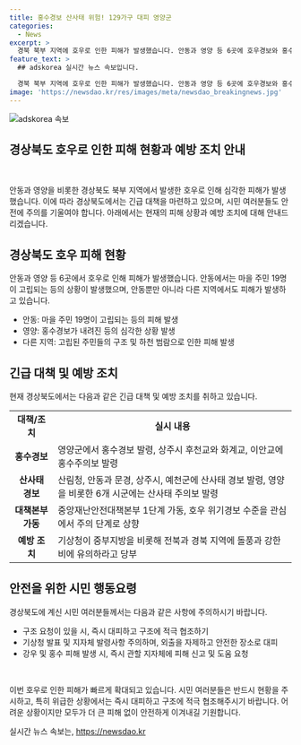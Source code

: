 ```yaml
---
title: 홍수경보 산사태 위험! 129가구 대피 영양군
categories:
  - News
excerpt: >
  경북 북부 지역에 호우로 인한 피해가 발생했습니다. 안동과 영양 등 6곳에 호우경보와 홍수경보가 내려졌고, 안동에서는 마을 주민 19명이 고립됐다가 구조됐습니다. 하천이 범람하면서 홍수주의보가 발령되고, 산사태 경보도 발령되어 129가구 197명이 대피했습니다. 중앙재난안전대책본부는 1단계를 가동하고, 기상청은 강한 비가 예상되므로 주의를 당부했습니다. (총 단어 수: 78)
feature_text: >
  ## adskorea 실시간 뉴스 속보입니다.

  경북 북부 지역에 호우로 인한 피해가 발생했습니다. 안동과 영양 등 6곳에 호우경보와 홍수경보가 내려졌고, 안동에서는 마을 주민 19명이 고립됐다가 구조됐습니다. 하천이 범람하면서 홍수주의보가 발령되고, 산사태 경보도 발령되어 129가구 197명이 대피했습니다. 중앙재난안전대책본부는 1단계를 가동하고, 기상청은 강한 비가 예상되므로 주의를 당부했습니다. (총 단어 수: 78)
image: 'https://newsdao.kr/res/images/meta/newsdao_breakingnews.jpg'
---
```


<p><img src="https://newsdao.kr/res/images/meta/newsdao_breakingnews.jpg" alt="adskorea 속보" /></p>

<h2>경상북도 호우로 인한 피해 현황과 예방 조치 안내</h2>

<p data-ke-size="size16">&nbsp;</p>

<p>안동과 영양을 비롯한 경상북도 북부 지역에서 발생한 호우로 인해 심각한 피해가 발생했습니다. 이에 따라 경상북도에서는 긴급 대책을 마련하고 있으며, 시민 여러분들도 안전에 주의를 기울여야 합니다. 아래에서는 현재의 피해 상황과 예방 조치에 대해 안내드리겠습니다.</p>

<h2 data-ke-size="size26">경상북도 호우 피해 현황</h2>

<p>안동과 영양 등 6곳에서 호우로 인해 피해가 발생했습니다. 안동에서는 마을 주민 19명이 고립되는 등의 상황이 발생했으며, 안동뿐만 아니라 다른 지역에서도 피해가 발생하고 있습니다.</p>

<ul>
  <li>안동: 마을 주민 19명이 고립되는 등의 피해 발생</li>
  <li>영양: 홍수경보가 내려진 등의 심각한 상황 발생</li>
  <li>다른 지역: 고립된 주민들의 구조 및 하천 범람으로 인한 피해 발생</li>
</ul>

<h2 data-ke-size="size26">긴급 대책 및 예방 조치</h2>

<p>현재 경상북도에서는 다음과 같은 긴급 대책 및 예방 조치를 취하고 있습니다.</p>

<table>
  <tr>
    <td style="text-align: center; height: 17px;"><b>대책/조치</b></td>
    <td style="text-align: center; height: 17px;"><b>실시 내용</b></td>
  </tr>
  <tr>
    <td style="text-align: center; height: 17px;"><b>홍수경보</b></td>
    <td>영양군에서 홍수경보 발령, 상주시 후천교와 화계교, 이안교에 홍수주의보 발령</td>
  </tr>
  <tr>
    <td style="text-align: center; height: 17px;"><b>산사태 경보</b></td>
    <td>산림청, 안동과 문경, 상주시, 예천군에 산사태 경보 발령, 영양을 비롯한 6개 시군에는 산사태 주의보 발령</td>
  </tr>
  <tr>
    <td style="text-align: center; height: 17px;"><b>대책본부 가동</b></td>
    <td>중앙재난안전대책본부 1단계 가동, 호우 위기경보 수준을 관심에서 주의 단계로 상향</td>
  </tr>
  <tr>
    <td style="text-align: center; height: 17px;"><b>예방 조치</b></td>
    <td>기상청이 중부지방을 비롯해 전북과 경북 지역에 돌풍과 강한 비에 유의하라고 당부</td>
  </tr>
</table>

<h2 data-ke-size="size26">안전을 위한 시민 행동요령</h2>

<p>경상북도에 계신 시민 여러분들께서는 다음과 같은 사항에 주의하시기 바랍니다.</p>

<ul>
  <li>구조 요청이 있을 시, 즉시 대피하고 구조에 적극 협조하기</li>
  <li>기상청 발표 및 지자체 발령사항 주의하며, 외출을 자제하고 안전한 장소로 대피</li>
  <li>강우 및 홍수 피해 발생 시, 즉시 관할 지자체에 피해 신고 및 도움 요청</li>
</ul>

<p data-ke-size="size16">&nbsp;</p>

<p>이번 호우로 인한 피해가 빠르게 확대되고 있습니다. 시민 여러분들은 반드시 현황을 주시하고, 특히 위급한 상황에서는 즉시 대피하고 구조에 적극 협조해주시기 바랍니다. 어려운 상황이지만 모두가 더 큰 피해 없이 안전하게 이겨내길 기원합니다.</p>
실시간 뉴스 속보는, <a href="https://newsdao.kr" rel="dofollow">https://newsdao.kr</a>



